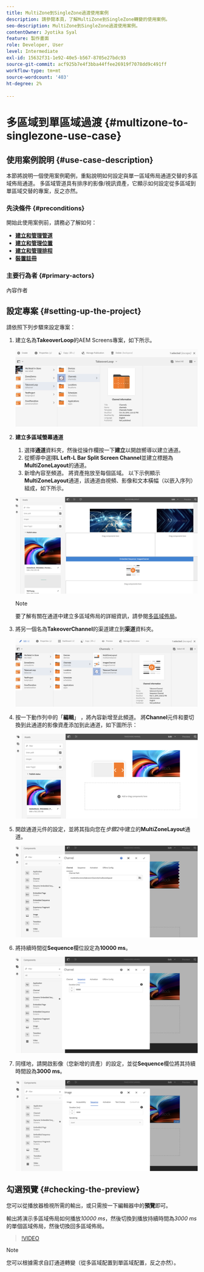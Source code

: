 ```yaml
---
title: MultiZone到SingleZone過渡使用案例
description: 請參閱本頁，了解MultiZone到SingleZone轉變的使用案例。
seo-description: MultiZone到SingleZone過渡使用案例。
contentOwner: Jyotika Syal
feature: 製作畫面
role: Developer, User
level: Intermediate
exl-id: 15632f31-1e92-40e5-b567-8705e27bdc93
source-git-commit: acf925b7e4f3bba44ffee26919f7078dd9c491ff
workflow-type: tm+mt
source-wordcount: '403'
ht-degree: 2%

---
```


# 多區域到單區域過渡 {#multizone-to-singlezone-use-case}


## 使用案例說明 {#use-case-description}

本節將說明一個使用案例範例，重點說明如何設定與單一區域佈局通道交替的多區域佈局通道。 多區域管道具有排序的影像/視訊資產，它顯示如何設定從多區域到單區域交替的專案，反之亦然。

### 先決條件 {#preconditions}

開始此使用案例前，請務必了解如何：

* **[建立和管理管道](managing-channels.md)**
* **[建立和管理位置](managing-locations.md)**
* **[建立和管理排程](managing-schedules.md)**
* **[裝置註冊](device-registration.md)**

### 主要行為者 {#primary-actors}

內容作者

## 設定專案 {#setting-up-the-project}

請依照下列步驟來設定專案：

1. 建立名為&#x200B;**TakeoverLoop**&#x200B;的AEM Screens專案，如下所示。

   ![資產](assets/mz-to-sz1.png)


1. **建立多區域螢幕通道**

   1. 選擇&#x200B;**通道**&#x200B;資料夾，然後從操作欄按一下&#x200B;**建立**&#x200B;以開啟嚮導以建立通道。
   1. 從嚮導中選擇&#x200B;**L Left-L Bar Split Screen Channel**&#x200B;並建立標題為&#x200B;**MultiZoneLayout**&#x200B;的通道。
   1. 新增內容至頻道。 將資產拖放至每個區域。 以下示例顯示&#x200B;**MultiZoneLayout**&#x200B;通道，該通道由視頻、影像和文本橫幅（以嵌入序列）組成，如下所示。

   ![資產](assets/mz-to-sz2.png)

   >[!NOTE]
   >
   >要了解有關在通道中建立多區域佈局的詳細資訊，請參閱[多區域佈局](multi-zone-layout-aem-screens.md)。


1. 將另一個名為&#x200B;**TakeoverChannel**&#x200B;的渠道建立到&#x200B;**渠道**&#x200B;資料夾。

   ![資產](assets/mz-to-sz3.png)

1. 按一下動作列中的「**編輯**」 ，將內容新增至此頻道。 將&#x200B;**Channel**&#x200B;元件和要切換到此通道的影像資產添加到此通道，如下圖所示：

   ![資產](assets/mz-to-sz4.png)

1. 開啟通道元件的設定，並將其指向您在&#x200B;*步驟2*&#x200B;中建立的&#x200B;**MultiZoneLayout**&#x200B;通道。

   ![資產](assets/mz-to-sz5.png)

1. 將持續時間從&#x200B;**Sequence**&#x200B;欄位設定為&#x200B;**10000 ms**。

   ![資產](assets/mz-to-sz6.png)

1. 同樣地，請開啟影像（您新增的資產）的設定，並從&#x200B;**Sequence**&#x200B;欄位將其持續時間設為&#x200B;**3000 ms**。

   ![資產](assets/mz-to-sz7.png)

## 勾選預覽 {#checking-the-preview}

您可以從播放器檢視所需的輸出，或只需按一下編輯器中的&#x200B;**預覽**&#x200B;即可。

輸出將演示多區域佈局如何播放&#x200B;*10000 ms*，然後切換到播放持續時間為&#x200B;*3000 ms*&#x200B;的單個區域佈局，然後切換回多區域佈局。

>[!VIDEO](https://video.tv.adobe.com/v/30366)

>[!NOTE]
>
>您可以根據需求自訂通道轉變（從多區域配置到單區域配置，反之亦然）。

